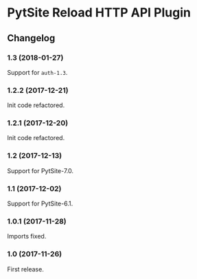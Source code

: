 # PytSite Reload HTTP API Plugin


## Changelog


### 1.3 (2018-01-27)

Support for `auth-1.3`.


### 1.2.2 (2017-12-21)

Init code refactored.


### 1.2.1 (2017-12-20)

Init code refactored.


### 1.2 (2017-12-13)

Support for PytSite-7.0.


### 1.1 (2017-12-02)

Support for PytSite-6.1.


### 1.0.1 (2017-11-28)

Imports fixed.


### 1.0 (2017-11-26)

First release.

